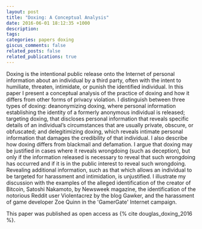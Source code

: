 ```yaml
---
layout: post
title: "Doxing: A Conceptual Analysis"
date: 2016-06-01 18:12:35 +1000
description:
tags:
categories: papers doxing
giscus_comments: false
related_posts: false
related_publications: true
---
```


Doxing is the intentional public release onto the Internet of personal information about an individual by a third party, often with the intent to humiliate, threaten, intimidate, or punish the identified individual. In this paper I present a conceptual analysis of the practice of doxing and how it differs from other forms of privacy violation. I distinguish between three types of doxing: deanonymizing doxing, where personal information establishing the identity of a formerly anonymous individual is released; targeting doxing, that discloses personal information that reveals specific details of an individual’s circumstances that are usually private, obscure, or obfuscated; and delegitimizing doxing, which reveals intimate personal information that damages the credibility of that individual. I also describe how doxing differs from blackmail and defamation. I argue that doxing may be justified in cases where it reveals wrongdoing (such as deception), but only if the information released is necessary to reveal that such wrongdoing has occurred and if it is in the public interest to reveal such wrongdoing. Revealing additional information, such as that which allows an individual to be targeted for harassment and intimidation, is unjustified. I illustrate my discussion with the examples of the alleged identification of the creator of Bitcoin, Satoshi Nakamoto, by Newsweek magazine, the identification of the notorious Reddit user Violentacrez by the blog Gawker, and the harassment of game developer Zoe Quinn in the 'GamerGate' Internet campaign.

This paper was published as open access as {% cite douglas_doxing_2016 %}.
